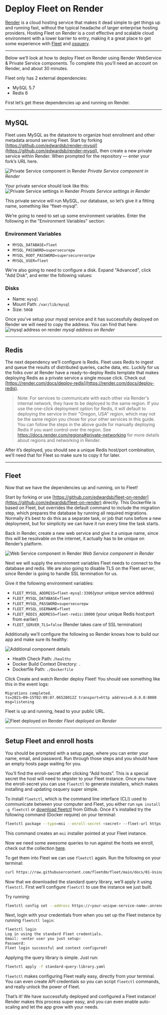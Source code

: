 # Deploy Fleet on Render

[Render](https://render.com/) is a cloud hosting service that makes it dead simple to get things up and running fast, without the typical headache of larger enterprise hosting providers. Hosting Fleet on Render is a cost effective and scalable cloud environment with a lower barrier to entry, making it a great place to get some experience with [Fleet](https://fleetdm.com/) and [osquery](https://osquery.io/).

---

Below we’ll look at how to deploy Fleet on Render using Render WebService & Private Service components. To complete this you’ll need an account on Render, and about 30 minutes.

Fleet only has 2 external dependencies:

- MySQL 5.7
- Redis 6

First let’s get these dependencies up and running on Render.

---

## MySQL

Fleet uses MySQL as the datastore to organize host enrollment and other metadata around serving Fleet. Start by forking [https://github.com/edwardsb/render-mysql](https://github.com/edwardsb/render-mysql), then create a new private service within Render. When prompted for the repository — enter your fork’s URL here.

![Private Service component in Render](https://fleetdm.com/images/docs/deploy-on-render-1-216x165@2x.png)
*Private Service component in Render*

Your private service should look like this:
![Private Service settings in Render](https://fleetdm.com/images/docs/deploy-on-render-5-450x286@2x.png)
*Private Service settings in Render*

This private service will run MySQL, our database, so let’s give it a fitting name, something like “fleet-mysql”.

We’re going to need to set up some environment variables. Enter the
following in the "Environment Variables" section:

### Environment Variables

- `MYSQL_DATABASE=fleet`
- `MYSQL_PASSWORD=supersecurepw`
- `MYSQL_ROOT_PASSWORD=supersecurerootpw`
- `MYSQL_USER=fleet`

We're also going to need to configure a disk. Expand "Advanced", click "Add Disk", and enter the
following values:

### Disks

- Name: `mysql`
- Mount Path: `/var/lib/mysql`
- Size: `50GB`

Once you've setup your mysql service and it has successfully deployed on Render we will need to copy the address. You can find that here:
![mysql address on render](https://fleetdm.com/images/docs/deploy-on-render-mysql.png)
*mysql address on Render*

---

## Redis

The next dependency we’ll configure is Redis. Fleet uses Redis to ingest and queue the results of distributed queries, cache data, etc. Luckily for us the folks over at Render have a ready-to-deploy Redis template that makes deploying Redis as a private service a single mouse click. Check out [https://render.com/docs/deploy-redis](https://render.com/docs/deploy-redis).

> Note: For services to communicate with each other via Render's internal network, they have to be
> deployed to the same region. If you use the one-click deployment option for Redis, it will default
> to deploying the service in their "Oregon, USA" region, which may not be the same region you chose
> for your other services in this guide. You can follow the steps in the above guide for manually
> deploying Redis if you want control over the region. See https://docs.render.com/regions#private-networking for
> more details about regions and networking in Render.

After it’s deployed, you should see a unique Redis host/port combination, we’ll need that for Fleet so make sure to copy it for later.

---

## Fleet

Now that we have the dependencies up and running, on to Fleet!

Start by forking or use [https://github.com/edwardsb/fleet-on-render](https://github.com/edwardsb/fleet-on-render) directly. This Dockerfile is based on Fleet, but overrides the default command to include the migration step, which prepares the database by running all required migrations. Normally it’s best to do this as a separate task, or job that runs before a new deployment, but for simplicity we can have it run every time the task starts.

Back in Render, create a new web service and give it a unique name, since this will be resolvable on the internet, it actually has to be unique on Render’s platform.

![Web Service component in Render](https://fleetdm.com/images/docs/deploy-on-render-2-216x163@2x.png)
*Web Service component in Render*

Next we will supply the environment variables Fleet needs to connect to the database and redis. We are also going to disable TLS on the Fleet server, since Render is going to handle SSL termination for us.

Give it the following environment variables:

- `FLEET_MYSQL_ADDRESS=fleet-mysql:3306`(your unique service address)
- `FLEET_MYSQL_DATABASE=fleet`
- `FLEET_MYSQL_PASSWORD=supersecurepw`
- `FLEET_MYSQL_USERNAME=fleet`
- `FLEET_REDIS_ADDRESS=fleet-redis:10000` (your unique Redis host:port from earlier)
- `FLEET_SERVER_TLS=false` (Render takes care of SSL termination)

Additionally we’ll configure the following so Render knows how to build our app and make sure its healthy:

![Additional component details](https://fleetdm.com/images/docs/deploy-on-render-7-627x416@2x.png)

- Health Check Path: `/healthz`
- Docker Build Context Directory: `.`
- Dockerfile Path: `./Dockerfile`

Click Create and watch Render deploy Fleet! You should see something like this in the event logs:

```
Migrations completed.
ts=2021–09–15T02:09:07.06528012Z transport=http address=0.0.0.0:8080 msg=listening
```

Fleet is up and running, head to your public URL.

![Fleet deployed on Render](https://fleetdm.com/images/docs/deploy-on-render-4-216x163@2x.png)
*Fleet deployed on Render*

---

## Setup Fleet and enroll hosts

You should be prompted with a setup page, where you can enter your name, email, and password. Run through those steps and you should have an empty hosts page waiting for you.

You’ll find the enroll-secret after clicking “Add hosts”. This is a special secret the host will need to register to your Fleet instance. Once you have the enroll-secret you can use `fleetctl` to generate installers, which makes installing and updating osquery super simple.

To install `fleetctl`, which is the command line interface (CLI) used to communicate between your computer and Fleet, you either run `npm install -g fleetctl` or [download fleetctl](https://github.com/fleetdm/fleet/releases/tag/fleet-v4.3.0) from Github. Once it's installed try the following command (Docker require) on your terminal:

```sh
fleetctl package --type=msi --enroll-secret <secret> --fleet-url https://<your-unique-service-name>.onrender.com
```

This command creates an `msi` installer pointed at your Fleet instance.

Now we need some awesome queries to run against the hosts we enroll, check out the collection [here](https://github.com/fleetdm/fleet/tree/main/docs/01-Using-Fleet/standard-query-library).

To get them into Fleet we can use `fleetctl` again. Run the following on your terminal:

```sh
curl https://raw.githubusercontent.com/fleetdm/fleet/main/docs/01-Using-Fleet/standard-query-library/standard-query-library.yml -o standard-query-library.yaml
```

Now that we downloaded the standard query library, we’ll apply it using `fleetctl`. First we’ll configure `fleetctl` to use the instance we just built.

Try running:

```sh
fleetctl config set --address https://<your-unique-service-name>.onrender.com
```

Next, login with your credentials from when you set up the Fleet instance by running `fleetctl login`:

```sh
fleetctl login
Log in using the standard Fleet credentials.
Email: <enter user you just setup>
Password:
Fleet login successful and context configured!
```

Applying the query library is simple. Just run:

```sh
fleetctl apply -f standard-query-library.yaml
```

`fleetctl` makes configuring Fleet really easy, directly from your terminal. You can even create API credentials so you can script `fleetctl` commands, and really unlock the power of Fleet.

That’s it! We have successfully deployed and configured a Fleet instance! Render makes this process super easy, and you can even enable auto-scaling and let the app grow with your needs.


<meta name="title" value="Render">
<meta name="pageOrderInSection" value="700">
<meta name="description" value="Learn how to deploy Fleet on Render.">
<meta name="navSection" value="Deployment guides">